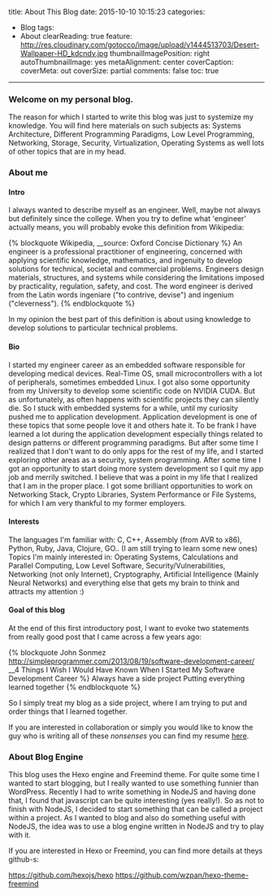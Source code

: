 title: About This Blog
date: 2015-10-10 10:15:23
categories:
- Blog
tags:
- About
clearReading: true
feature: http://res.cloudinary.com/gotocco/image/upload/v1444513703/Desert-Wallpaper-HD_kdcndv.jpg
thumbnailImagePosition: right
autoThumbnailImage: yes
metaAlignment: center
coverCaption:
coverMeta: out
coverSize: partial
comments: false
toc: true
---
### Welcome on my personal blog.
The reason for which I started to write this blog was just to systemize my knowledge.
You will find here materials on such subjects as: Systems Architecture, Different Programming Paradigms, Low Level Programming, Networking, Storage, Security, Virtualization, Operating Systems as well lots of other topics that are in my head.

<!-- more -->

### About me

#### Intro
I always wanted to describe myself as an engineer. Well, maybe not always but definitely since the college.
When you try to define what 'engineer' actually means, you will probably evoke this definition from Wikipedia:

{% blockquote Wikipedia, __source: Oxford Concise Dictionary %}
An engineer is a professional practitioner of engineering, concerned with applying scientific knowledge, mathematics, and ingenuity to develop solutions for technical, societal and commercial problems. Engineers design materials, structures, and systems while considering the limitations imposed by practicality, regulation, safety, and cost. The word engineer is derived from the Latin words ingeniare ("to contrive, devise") and ingenium ("cleverness").
{% endblockquote %}

In my opinion the best part of this definition is about using knowledge to develop solutions to particular technical problems.

#### Bio
I started my engineer career as an embedded software responsible for developing medical devices.
Real-Time OS, small microcontrollers with a lot of peripherals, sometimes embedded Linux.
I got also some opportunity from my University to develop some scientific code on NVIDIA CUDA.
But as unfortunately, as often happens with scientific projects they can silently die.
So I stuck with embedded systems for a while, until my curiosity pushed me to application development.
Application development is one of these topics that some people love it and others hate it.
To be frank I have learned a lot during the application development especially things related to design patterns or different programming paradigms. But after some time I realized that I don't want to do only apps for the rest of my life, and I started exploring other areas as a security, system programming.
After some time I got an opportunity to start doing more system development so I quit my app job and merrily switched. I believe that was a point in my life that I realized that I am in the proper place.
I got some brilliant opportunities to work on Networking Stack, Crypto Libraries, System Performance or File Systems, for which I am very thankful to my former employers.

#### Interests
The languages I'm familiar with: C, C++, Assembly (from AVR to x86), Python, Ruby, Java, Clojure, GO.. (I am still trying to learn some new ones)
Topics I'm mainly interested in: Operating Systems, Calculations and Parallel Computing, Low Level Software, Security/Vulnerabilities, Networking (not only Internet), Cryptography, Artificial Intelligence (Mainly Neural Networks) and everything else that gets my brain to think and attracts my attention :)

#### Goal of this blog
At the end of this first introductory post, I want to evoke two statements from really good post that I came across a few years ago:

{% blockquote John Sonmez http://simpleprogrammer.com/2013/08/19/software-development-career/ 	__4 Things I Wish I Would Have Known When I Started My Software Development Career %}
Always have a side project
Putting everything learned together
{% endblockquote %}

So I simply treat my blog as a side project, where I am trying to put and order things that I learned together.

If you are interested in collaboration or simply you would like to know the guy who is writing all of these *nonsenses* you can find my resume [here](http://res.cloudinary.com/gotocco/image/upload/v1529558247/cv_mgrochow_qo94r3.pdf).
### About Blog Engine
This blog uses the Hexo engine and Freemind theme. For quite some time I wanted to start blogging, but I really wanted to use something funnier than WordPress. Recently I had to write something in NodeJS and having done that, I found that javascript can be quite interesting (yes really!). So as not to finish with NodeJS, I decided to start something that can be called a project within a project. As I wanted to blog and also do something useful with NodeJS, the idea was to use a blog engine written in NodeJS and try to play with it.

If you are interested in Hexo or Freemind, you can find more details at theys github-s:

https://github.com/hexojs/hexo
https://github.com/wzpan/hexo-theme-freemind

